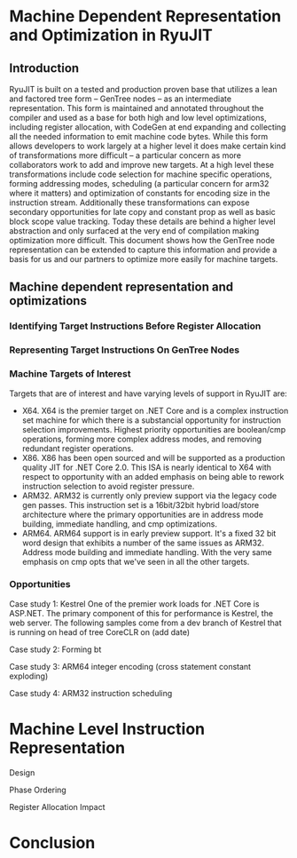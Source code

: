 # Machine Dependent Representation and Optimization in RyuJIT
## Introduction
RyuJIT is built on a tested and production proven base that utilizes a lean and
factored tree form – GenTree nodes – as an intermediate representation.  This
form is maintained and annotated throughout the compiler and used as a base for
both high and low level optimizations, including register allocation, with
CodeGen at end expanding and collecting all the needed information to emit
machine code bytes.  While this form allows developers to work largely at a
higher level it does make certain kind of transformations more difficult – a
particular concern as more collaborators work to add and improve new targets.
At a high level these transformations include code selection for machine
specific operations, forming addressing modes, scheduling (a particular concern
for arm32 where it matters) and optimization of constants for encoding size in
the instruction stream.  Additionally these transformations can expose
secondary opportunities for late copy and constant prop as well as basic block
scope value tracking.  Today these details are behind a higher level
abstraction and only surfaced at the very end of compilation making
optimization more difficult.  This document shows how the GenTree node
representation can be extended to capture this information and provide a basis
for us and our partners to optimize more easily for machine targets.

## Machine dependent representation and optimizations

### Identifying Target Instructions Before Register Allocation

### Representing Target Instructions On GenTree Nodes

### Machine Targets of Interest

Targets that are of interest and have varying levels of support in RyuJIT are:
-	X64.  X64 is the premier target on .NET Core and is a complex instruction
set machine for which there is a substancial opportunity for instruction
selection improvements.  Highest priority opportunities are boolean/cmp
operations, forming more complex address modes, and removing redundant
register operations.
-	X86.  X86 has been open sourced and will be supported as a production
quality JIT for .NET Core 2.0.  This ISA is nearly identical to X64 with
respect to opportunity with an added emphasis on being able to rework
instruction selection to avoid register pressure.
-	ARM32.  ARM32 is currently only preview support via the legacy code gen
passes.  This instruction set is a 16bit/32bit hybrid load/store architecture
where the primary opportunities are in address mode building, immediate
handling, and cmp optimizations.
-	ARM64. ARM64 support is in early preview support.  It's a fixed 32 bit
word design that exhibits a number of the same issues as ARM32.  Address mode
building and immediate handling.  With the very same emphasis on cmp opts that
we've seen in all the other targets.

### Opportunities

Case study 1: Kestrel
One of the premier work loads for .NET Core is ASP.NET.  The primary component
of this for performance is Kestrel, the web server.  The following samples
come from a dev branch of Kestrel that is running on head of tree CoreCLR on
(add date)


Case study 2: Forming bt

Case study 3: ARM64 integer encoding (cross statement constant exploding)

Case study 4: ARM32 instruction scheduling

# Machine Level Instruction Representation

Design

Phase Ordering

Register Allocation Impact

# Conclusion
